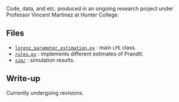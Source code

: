 Code, data, and etc. produced in an ongoing research project under Professor Vincent Martinez at Hunter College.

## Files
* [`lorenz_parameter_estimation.py`](https://github.com/unis-ing/lorenz-parameter-estimation/blob/master/lorenz_parameter_estimation.py) :  main `LPE` class.
* [`rules.py`](https://github.com/unis-ing/lorenz-parameter-estimation/blob/master/rules.py) : implements different estimates of Prandtl.
* [`sim/`](https://github.com/unis-ing/lorenz-parameter-estimation/tree/master/sim/rule2_c2_nudge_w_PR_3_RA_170_pr0_13_mu_10_dt_0_003_a_0_4_b_0_06_da_0_7_db_0_7_Tc_1) : simulation results.

## Write-up
Currently undergoing revisions.
